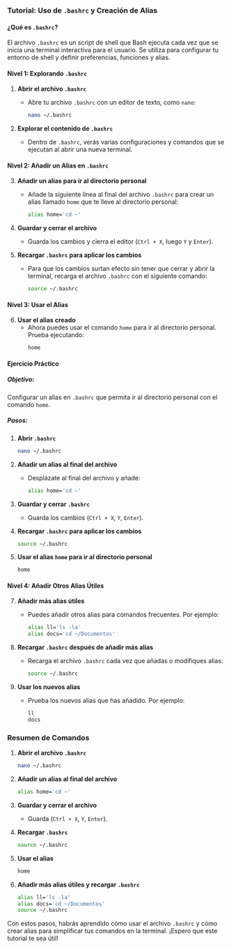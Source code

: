 ### Tutorial: Uso de `.bashrc` y Creación de Alias

#### ¿Qué es `.bashrc`?

El archivo `.bashrc` es un script de shell que Bash ejecuta cada vez que se inicia una terminal interactiva para el usuario. Se utiliza para configurar tu entorno de shell y definir preferencias, funciones y alias.

#### Nivel 1: Explorando `.bashrc`

1. **Abrir el archivo `.bashrc`**
   - Abre tu archivo `.bashrc` con un editor de texto, como `nano`:
     ```bash
     nano ~/.bashrc
     ```

2. **Explorar el contenido de `.bashrc`**
   - Dentro de `.bashrc`, verás varias configuraciones y comandos que se ejecutan al abrir una nueva terminal.

#### Nivel 2: Añadir un Alias en `.bashrc`

3. **Añadir un alias para ir al directorio personal**
   - Añade la siguiente línea al final del archivo `.bashrc` para crear un alias llamado `home` que te lleve al directorio personal:
     ```bash
     alias home='cd ~'
     ```

4. **Guardar y cerrar el archivo**
   - Guarda los cambios y cierra el editor (`Ctrl + X`, luego `Y` y `Enter`).

5. **Recargar `.bashrc` para aplicar los cambios**
   - Para que los cambios surtan efecto sin tener que cerrar y abrir la terminal, recarga el archivo `.bashrc` con el siguiente comando:
     ```bash
     source ~/.bashrc
     ```

#### Nivel 3: Usar el Alias

6. **Usar el alias creado**
   - Ahora puedes usar el comando `home` para ir al directorio personal. Prueba ejecutando:
     ```bash
     home
     ```

#### Ejercicio Práctico

##### Objetivo:
Configurar un alias en `.bashrc` que permita ir al directorio personal con el comando `home`.

##### Pasos:

1. **Abrir `.bashrc`**
   ```bash
   nano ~/.bashrc
   ```

2. **Añadir un alias al final del archivo**
   - Desplázate al final del archivo y añade:
     ```bash
     alias home='cd ~'
     ```

3. **Guardar y cerrar `.bashrc`**
   - Guarda los cambios (`Ctrl + X`, `Y`, `Enter`).

4. **Recargar `.bashrc` para aplicar los cambios**
   ```bash
   source ~/.bashrc
   ```

5. **Usar el alias `home` para ir al directorio personal**
   ```bash
   home
   ```

#### Nivel 4: Añadir Otros Alias Útiles

7. **Añadir más alias útiles**
   - Puedes añadir otros alias para comandos frecuentes. Por ejemplo:
     ```bash
     alias ll='ls -la'
     alias docs='cd ~/Documentos'
     ```

8. **Recargar `.bashrc` después de añadir más alias**
   - Recarga el archivo `.bashrc` cada vez que añadas o modifiques alias:
     ```bash
     source ~/.bashrc
     ```

9. **Usar los nuevos alias**
   - Prueba los nuevos alias que has añadido. Por ejemplo:
     ```bash
     ll
     docs
     ```

### Resumen de Comandos

1. **Abrir el archivo `.bashrc`**
   ```bash
   nano ~/.bashrc
   ```

2. **Añadir un alias al final del archivo**
   ```bash
   alias home='cd ~'
   ```

3. **Guardar y cerrar el archivo**
   - Guarda (`Ctrl + X`, `Y`, `Enter`).

4. **Recargar `.bashrc`**
   ```bash
   source ~/.bashrc
   ```

5. **Usar el alias**
   ```bash
   home
   ```

6. **Añadir más alias útiles y recargar `.bashrc`**
   ```bash
   alias ll='ls -la'
   alias docs='cd ~/Documentos'
   source ~/.bashrc
   ```

Con estos pasos, habrás aprendido cómo usar el archivo `.bashrc` y cómo crear alias para simplificar tus comandos en la terminal. ¡Espero que este tutorial te sea útil!